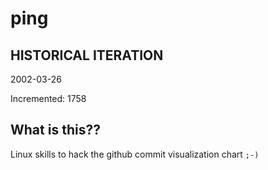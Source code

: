 # ping

## HISTORICAL ITERATION
2002-03-26

Incremented: 1758

## What is this?? 
Linux skills to hack the github commit visualization chart `;-)`
